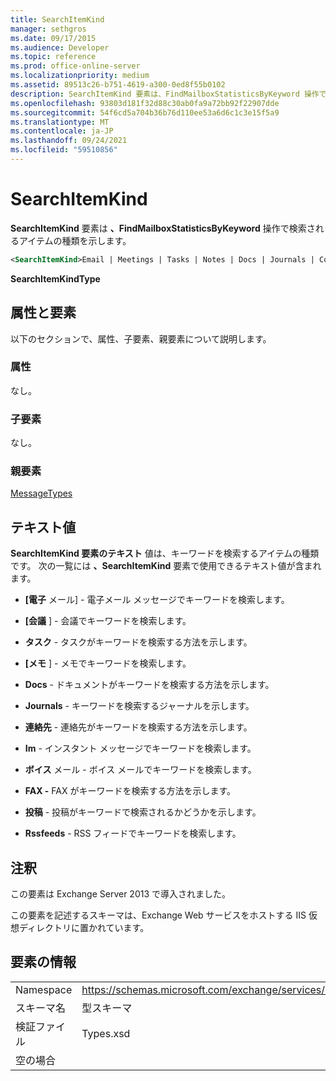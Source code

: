 ```yaml
---
title: SearchItemKind
manager: sethgros
ms.date: 09/17/2015
ms.audience: Developer
ms.topic: reference
ms.prod: office-online-server
ms.localizationpriority: medium
ms.assetid: 89513c26-b751-4619-a300-0ed8f55b0102
description: SearchItemKind 要素は、FindMailboxStatisticsByKeyword 操作で検索されるアイテムの種類を示します。
ms.openlocfilehash: 93803d181f32d88c30ab0fa9a72bb92f22907dde
ms.sourcegitcommit: 54f6cd5a704b36b76d110ee53a6d6c1c3e15f5a9
ms.translationtype: MT
ms.contentlocale: ja-JP
ms.lasthandoff: 09/24/2021
ms.locfileid: "59510856"
---
```

# <a name="searchitemkind"></a>SearchItemKind

**SearchItemKind** 要素は **、FindMailboxStatisticsByKeyword** 操作で検索されるアイテムの種類を示します。 
  
```XML
<SearchItemKind>Email | Meetings | Tasks | Notes | Docs | Journals | Contacts | Im | Voicemail | Faxes | Posts | Rssfeeds</SearchItemKind>
```

 **SearchItemKindType**
## <a name="attributes-and-elements"></a>属性と要素

以下のセクションで、属性、子要素、親要素について説明します。
  
### <a name="attributes"></a>属性

なし。
  
### <a name="child-elements"></a>子要素

なし。
  
### <a name="parent-elements"></a>親要素

[MessageTypes](messagetypes.md)
  
## <a name="text-value"></a>テキスト値

**SearchItemKind 要素のテキスト** 値は、キーワードを検索するアイテムの種類です。 次の一覧には **、SearchItemKind** 要素で使用できるテキスト値が含まれます。 
  
- **[電子** メール] - 電子メール メッセージでキーワードを検索します。 
    
- **[会議** ] - 会議でキーワードを検索します。 
    
- **タスク** - タスクがキーワードを検索する方法を示します。 
    
- **[メモ** ] - メモでキーワードを検索します。 
    
- **Docs** - ドキュメントがキーワードを検索する方法を示します。 
    
- **Journals** - キーワードを検索するジャーナルを示します。 
    
- **連絡先** - 連絡先がキーワードを検索する方法を示します。 
    
- **Im** - インスタント メッセージでキーワードを検索します。 
    
- **ボイス** メール - ボイス メールでキーワードを検索します。 
    
- **FAX -** FAX がキーワードを検索する方法を示します。 
    
- **投稿** - 投稿がキーワードで検索されるかどうかを示します。 
    
- **Rssfeeds** - RSS フィードでキーワードを検索します。 
    
## <a name="remarks"></a>注釈

この要素は Exchange Server 2013 で導入されました。
  
この要素を記述するスキーマは、Exchange Web サービスをホストする IIS 仮想ディレクトリに置かれています。
  
## <a name="element-information"></a>要素の情報

|||
|:-----|:-----|
|Namespace  <br/> |https://schemas.microsoft.com/exchange/services/2006/types  <br/> |
|スキーマ名  <br/> |型スキーマ  <br/> |
|検証ファイル  <br/> |Types.xsd  <br/> |
|空の場合  <br/> ||
   

